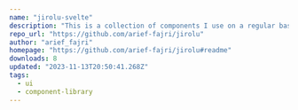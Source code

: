```yaml
---
name: "jirolu-svelte"
description: "This is a collection of components I use on a regular basis packaged up for use."
repo_url: "https://github.com/arief-fajri/jirolu"
author: "arief_fajri"
homepage: "https://github.com/arief-fajri/jirolu#readme"
downloads: 8
updated: "2023-11-13T20:50:41.268Z"
tags: 
  - ui
  - component-library
---
```

